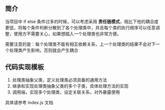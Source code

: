## 简介

当项目中 if else 条件过多的时候，可以考虑采用 **责任链模式**，相比下他的耦合度更低，将每个条件判断分散到了各个处理类中，并且每个类的执行顺序可以任意调整，使用方不需要关心，如果想插入一个处理类也非常方便。

需要注意的是：每个处理类不能有相互依赖关系，上一个处理类的结果不会对下一个处理类产生影响，否则就会产生耦合

## 代码实现模板

1. 处理类抽象父类，定义处理类必须具备的通用方法
2. 继承和实现处理类抽象父类的多个子类，具体处理方法的实现
3. 调用端，实现多个处理类，设定关联关系，对外暴露使用

具体请参考 index.js 文档
